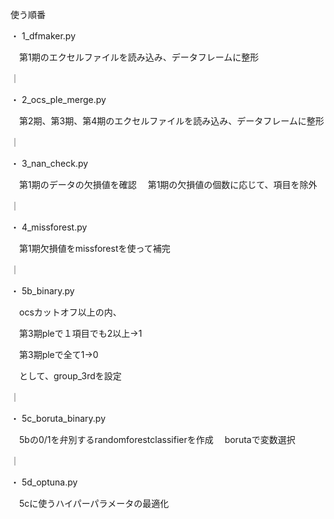 使う順番


・
1_dfmaker.py

　第1期のエクセルファイルを読み込み、データフレームに整形

｜

・
2_ocs_ple_merge.py

　第2期、第3期、第4期のエクセルファイルを読み込み、データフレームに整形

｜

・
3_nan_check.py

　第1期のデータの欠損値を確認
　第1期の欠損値の個数に応じて、項目を除外

｜

・
4_missforest.py

　第1期欠損値をmissforestを使って補完

｜

・
5b_binary.py

　ocsカットオフ以上の内、

　第3期pleで１項目でも2以上→1

　第3期pleで全て1→0

　として、group_3rdを設定

｜

・
5c_boruta_binary.py

　5bの0/1を弁別するrandomforestclassifierを作成
　borutaで変数選択

｜

・
5d_optuna.py

　5cに使うハイパーパラメータの最適化